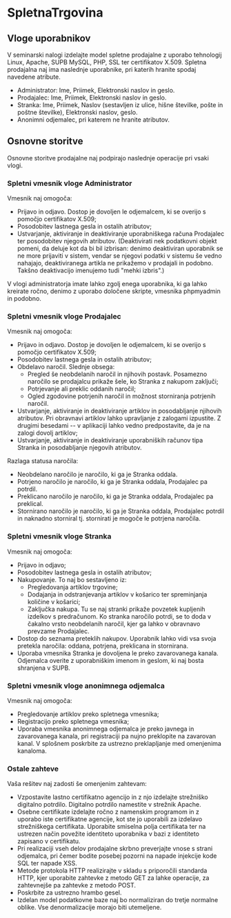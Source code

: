 # SpletnaTrgovina

## Vloge uporabnikov

V seminarski nalogi izdelajte model spletne prodajalne z uporabo tehnologij Linux, Apache, SUPB MySQL, PHP, SSL ter certifikatov X.509. Spletna prodajalna naj ima naslednje uporabnike, pri katerih hranite spodaj navedene atribute.

- Administrator: Ime, Priimek, Elektronski naslov in geslo.
- Prodajalec: Ime, Priimek, Elektronski naslov in geslo.
- Stranka: Ime, Priimek, Naslov (sestavljen iz ulice, hišne številke, pošte in poštne številke), Elektronski naslov, geslo.
- Anonimni odjemalec, pri katerem ne hranite atributov.

## Osnovne storitve

Osnovne storitve prodajalne naj podpirajo naslednje operacije pri vsaki vlogi.

### Spletni vmesnik vloge Administrator

Vmesnik naj omogoča:

- Prijavo in odjavo. Dostop je dovoljen le odjemalcem, ki se overijo s pomočjo certifikatov X.509;
- Posodobitev lastnega gesla in ostalih atributov;
- Ustvarjanje, aktiviranje in deaktiviranje uporabniškega računa Prodajalec ter posodobitev njegovih atributov. (Deaktivirati nek podatkovni objekt pomeni, da deluje kot da bi bil izbrisan: denimo deaktiviran uporabnik se ne more prijaviti v sistem, vendar se njegovi podatki v sistemu še vedno nahajajo, deaktiviranega artikla ne prikažemo v prodajali in podobno. Takšno deaktivacijo imenujemo tudi "mehki izbris".)
  
V vlogi administratorja imate lahko zgolj enega uporabnika, ki ga lahko kreirate ročno, denimo z uporabo določene skripte, vmesnika phpmyadmin in podobno.

### Spletni vmesnik vloge Prodajalec

Vmesnik naj omogoča:

- Prijavo in odjavo. Dostop je dovoljen le odjemalcem, ki se overijo s pomočjo certifikatov X.509;
- Posodobitev lastnega gesla in ostalih atributov;
- Obdelavo naročil. Slednje obsega:
  - Pregled še neobdelanih naročil in njihovih postavk. Posamezno naročilo se prodajalcu prikaže šele, ko Stranka z nakupom zaključi;
  - Potrjevanje ali preklic oddanih naročil;
  - Ogled zgodovine potrjenih naročil in možnost storniranja potrjenih naročil.
- Ustvarjanje, aktiviranje in deaktiviranje artiklov in posodabljanje njihovih atributov. Pri obravnavi artiklov lahko upravljanje z zalogami izpustite. Z drugimi besedami -- v aplikaciji lahko vedno predpostavite, da je na zalogi dovolj artiklov;
- Ustvarjanje, aktiviranje in deaktiviranje uporabniških računov tipa Stranka in posodabljanje njegovih atributov.
  
Razlaga statusa naročila:

- Neobdelano naročilo je naročilo, ki ga je Stranka oddala.
- Potrjeno naročilo je naročilo, ki ga je Stranka oddala, Prodajalec pa potrdil.
- Preklicano naročilo je naročilo, ki ga je Stranka oddala, Prodajalec pa preklical.
- Stornirano naročilo je naročilo, ki ga je Stranka oddala, Prodajalec potrdil in naknadno storniral tj. stornirati je mogoče le potrjena naročila.

### Spletni vmesnik vloge Stranka

Vmesnik naj omogoča:

- Prijavo in odjavo;
- Posodobitev lastnega gesla in ostalih atributov;
- Nakupovanje. To naj bo sestavljeno iz:
  - Pregledovanja artiklov trgovine;
  - Dodajanja in odstranjevanja artiklov v košarico ter spreminjanja količine v košarici;
  - Zaključka nakupa. Tu se naj stranki prikaže povzetek kupljenih izdelkov s predračunom. Ko stranka naročilo potrdi, se to doda v čakalno vrsto neobdelanih naročil, kjer ga lahko v obravnavo prevzame Prodajalec.
- Dostop do seznama preteklih nakupov. Uporabnik lahko vidi vsa svoja pretekla naročila: oddana, potrjena, preklicana in stornirana.
- Uporaba vmesnika Stranka je dovoljena le preko zavarovanega kanala. Odjemalca overite z uporabniškim imenom in geslom, ki naj bosta shranjena v SUPB.

### Spletni vmesnik vloge anonimnega odjemalca

Vmesnik naj omogoča:

- Pregledovanje artiklov preko spletnega vmesnika;
- Registracijo preko spletnega vmesnika;
- Uporaba vmesnika anonimnega odjemalca je preko javnega in zavarovanega kanala, pri registraciji pa nujno preklopite na zavarovan kanal. V splošnem poskrbite za ustrezno preklapljanje med omenjenima kanaloma.

### Ostale zahteve

Vaša rešitev naj zadosti še omenjenim zahtevam:

- Vzpostavite lastno certifikatno agencijo in z njo izdelajte strežniško digitalno potrdilo. Digitalno potrdilo namestite v strežnik Apache.
- Osebne certifikate izdelajte ročno z namenskim programom in z uporabo iste certifikatne agencije, kot ste jo uporabili za izdelavo strežniškega certifikata. Uporabite smiselna polja certifikata ter na ustrezen način povežite identiteto uporabnika v bazi z identiteto zapisano v certifikatu.
- Pri realizaciji vseh delov prodajalne skrbno preverjajte vnose s strani odjemalca, pri čemer bodite posebej pozorni na napade injekcije kode SQL ter napade XSS.
- Metode protokola HTTP realizirajte v skladu s priporočili standarda HTTP, kjer uporabite zahtevke z metodo GET za lahke operacije, za zahtevnejše pa zahtevke z metodo POST.
- Poskrbite za ustrezno hrambo gesel.
- Izdelan model podatkovne baze naj bo normaliziran do tretje normalne oblike. Vse denormalizacije morajo biti utemeljene.

